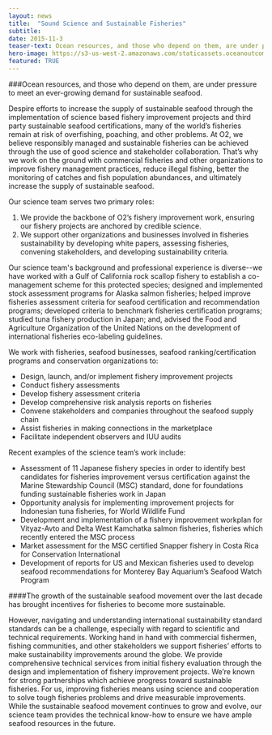 ```yaml
---
layout: news
title:  "Sound Science and Sustainable Fisheries"
subtitle:
date: 2015-11-3
teaser-text: Ocean resources, and those who depend on them, are under pressure to meet an ever-growing demand for sustainable seafood. At O2, we believe responsibly managed and sustainable fisheries can be achieved through the use of good science and stakeholder collaboration.
hero-image: https://s3-us-west-2.amazonaws.com/staticassets.oceanoutcomes.org/news+and+analysis/hero+images/science-credibility-success-hero.jpg
featured: TRUE
---
```


###Ocean resources, and those who depend on them, are under pressure to meet an ever-growing demand for sustainable seafood. 

Despire efforts to increase the supply of sustainable seafood through the implementation of science based fishery improvement projects and third party sustainable seafood certifications, many of the world’s fisheries remain at risk of overfishing, poaching, and other problems. At O2, we believe responsibly managed and sustainable fisheries can be achieved through the use of good science and stakeholder collaboration. That’s why we work on the ground with commercial fisheries and other organizations to improve fishery management practices, reduce illegal fishing, better the monitoring of catches and fish population abundances, and ultimately increase the supply of sustainable seafood.

Our science team serves two primary roles:

1. We provide the backbone of O2’s fishery improvement work, ensuring our fishery projects are anchored by credible science. 
2. We support other organizations and businesses involved in fisheries sustainability by developing white papers, assessing fisheries, convening stakeholders, and developing sustainability criteria. 

Our science team's background and professional experience is diverse--we have worked with a Gulf of California rock scallop fishery to establish a co-management scheme for this protected species; designed and implemented stock assessment programs for Alaska salmon fisheries; helped improve fisheries assessment criteria for seafood certification and recommendation programs; developed criteria to benchmark fisheries certification programs; studied tuna fishery production in Japan; and, advised the Food and Agriculture Organization of the United Nations on the development of international fisheries eco-labeling guidelines.

We work with fisheries, seafood businesses, seafood ranking/certification programs and conservation organizations to:  

* Design, launch, and/or implement fishery improvement projects 
* Conduct fishery assessments 
* Develop fishery assessment criteria 
* Develop comprehensive risk analysis reports on fisheries 
* Convene stakeholders and companies throughout the seafood supply chain  
* Assist fisheries in making connections in the marketplace 
* Facilitate independent observers and IUU audits 

Recent examples of the science team’s work include:

* Assessment of 11 Japanese fishery species in order to identify best candidates for fisheries improvement versus certification against the Marine Stewardship Council (MSC) standard, done for foundations funding sustainable fisheries work in Japan 
* Opportunity analysis for implementing improvement projects for Indonesian tuna fisheries, for World Wildlife Fund 
* Development and implementation of a fishery improvement workplan for Vityaz-Avto and Delta West Kamchatka salmon fisheries, fisheries which recently entered the MSC process 
* Market assessment for the MSC certified Snapper fishery in Costa Rica for Conservation International 
* Development of reports for US and Mexican fisheries used to develop seafood recommendations for Monterey Bay Aquarium’s Seafood Watch Program 


####The growth of the sustainable seafood movement over the last decade has brought incentives for fisheries to become more sustainable. 


However, navigating and understanding international sustainability standard standards can be a challenge, especially with regard to scientific and technical requirements. Working hand in hand with commercial fishermen, fishing communities, and other stakeholders we support fisheries’ efforts to make sustainability improvements around the globe. We provide comprehensive technical services from initial fishery evaluation through the design and implementation of fishery improvement projects. We’re known for strong partnerships which achieve progress toward sustainable fisheries. For us, improving fisheries means using science and cooperation to solve tough fisheries problems and drive measurable improvements. While the sustainable seafood movement continues to grow and evolve, our science team provides the technical know-how to ensure we have ample seafood resources in the future.
